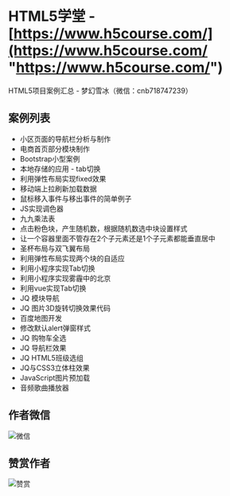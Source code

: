 # HTML5学堂 - [https://www.h5course.com/](https://www.h5course.com/ "https://www.h5course.com/")
HTML5项目案例汇总 - 梦幻雪冰（微信：cnb718747239）

## 案例列表
* 小区页面的导航栏分析与制作
* 电商首页部分模块制作
* Bootstrap小型案例
* 本地存储的应用 - tab切换
* 利用弹性布局实现fixed效果
* 移动端上拉刷新加载数据
* 鼠标移入事件与移出事件的简单例子
* JS实现调色器
* 九九乘法表
* 点击粉色块，产生随机数，根据随机数选中块设置样式
* 让一个容器里面不管存在2个子元素还是1个子元素都能垂直居中
* 圣杯布局与双飞翼布局
* 利用弹性布局实现两个块的自适应
* 利用小程序实现Tab切换
* 利用小程序实现雾霾中的北京
* 利用vue实现Tab切换
* JQ 模块导航
* JQ 图片3D旋转切换效果代码
* 百度地图开发
* 修改默认alert弹窗样式
* JQ 购物车全选
* JQ 导航栏效果
* JQ HTML5班级选组
* JQ与CSS3立体柱效果
* JavaScript图片预加载
* 音频歌曲播放器

## 作者微信
![微信](http://cdn.gk48.cn/o_1e482c5jjlbj9lot51k7bfqt9.jpg "微信")

## 赞赏作者
![赞赏](http://cdn.gk48.cn/o_1e482db5515mm1fbq117km3i1uqke.jpg "赞赏")